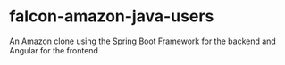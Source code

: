 # falcon-amazon-java-users
An Amazon clone using the Spring Boot Framework for the backend and Angular for the frontend
